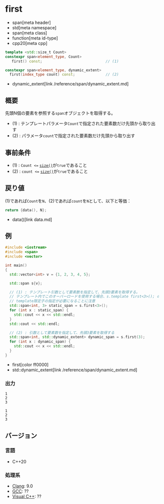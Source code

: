# first
* span[meta header]
* std[meta namespace]
* span[meta class]
* function[meta id-type]
* cpp20[meta cpp]

```cpp
template <std::size_t Count>
constexpr span<element_type, Count>
   first() const;                             // (1)

constexpr span<element_type, dynamic_extent>
  first(index_type count) const;              // (2)
```
* dynamic_extent[link /reference/span/dynamic_extent.md]

## 概要
先頭N個の要素を参照する`span`オブジェクトを取得する。

- (1) : テンプレートパラメータ`Count`で指定された要素数だけ先頭から取り出す
- (2) : パラメータ`count`で指定された要素数だけ先頭から取り出す


## 事前条件
- (1) : `Count <=` [`size()`](size.md)が`true`であること
- (2) : `count <=` [`size()`](size.md)が`true`であること


## 戻り値
(1)であれば`Count`を`N`、(2)であれば`count`を`N`として、以下と等価：

```cpp
return {data(), N};
```
* data()[link data.md]


## 例
```cpp example
#include <iostream>
#include <span>
#include <vector>

int main()
{
  std::vector<int> v = {1, 2, 3, 4, 5};

  std::span s{v};

  // (1) : テンプレート引数として要素数を指定して、先頭3要素を取得する。
  // テンプレート内でこのオーバーロードを使用する場合、s.template first<3>(); のように、
  // template限定子の指定が必要になることに注意
  std::span<int, 3> static_span = s.first<3>();
  for (int x : static_span) {
    std::cout << x << std::endl;
  }
  std::cout << std::endl;

  // (2) : 引数として要素数を指定して、先頭3要素を取得する
  std::span<int, std::dynamic_extent> dynamic_span = s.first(3);
  for (int x : dynamic_span) {
    std::cout << x << std::endl;
  }
}
```
* first[color ff0000]
* std::dynamic_extent[link /reference/span/dynamic_extent.md]

### 出力
```
1
2
3

1
2
3
```

## バージョン
### 言語
- C++20

### 処理系
- [Clang](/implementation.md#clang): 9.0
- [GCC](/implementation.md#gcc): ??
- [Visual C++](/implementation.md#visual_cpp): ??
